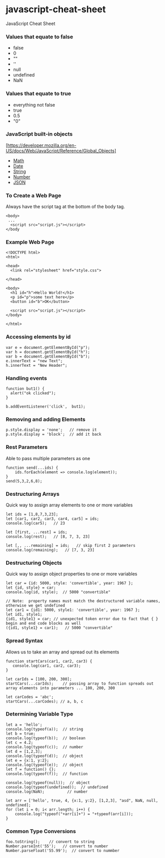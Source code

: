 # javascript-cheat-sheet
JavaScript Cheat Sheet

### Values that equate to false
* false
* 0
* ""
* ''
* null
* undefined
* NaN

### Values that equate to true
* everything not false
* true
* 0.5
* "0"

### JavaScript built-in objects
[https://developer.mozilla.org/en-US/docs/Web/JavaScript/Reference/Global_Objects]
* [Math](https://developer.mozilla.org/en-US/docs/Web/JavaScript/Reference/Global_Objects/Math)
* [Date](https://developer.mozilla.org/en-US/docs/Web/JavaScript/Reference/Global_Objects/Date)
* [String](https://developer.mozilla.org/en-US/docs/Web/JavaScript/Reference/Global_Objects/String)
* [Number](https://developer.mozilla.org/en-US/docs/Web/JavaScript/Reference/Global_Objects/Number)
* [JSON](https://developer.mozilla.org/en-US/docs/Web/JavaScript/Reference/Global_Objects/JSON)

### To Create a Web Page
Always have the script tag at the bottom of the body tag.
```
<body>
 ...
  <script src="script.js"></script>
</body
```

### Example Web Page
```
<!DOCTYPE html>
<html>

<head>
  <link rel="stylesheet" href="style.css">
 
</head>

<body>
  <h1 id="h">Hello World!</h1>
  <p id="p">some text here</p>
  <button id="b">OK</button>
  
  <script src="script.js"></script>
</body>

</html>
```

### Accessing elements by id
```
var e = document.getElementById("p");
var h = document.getElementById("h");
var b = document.getElementById("b");
e.innerText = "new Text";
h.innerText = "New Header";
```

### Handling events 
```
function but1() {
  alert("ok clicked");
}

b.addEventListener('click',  but1);
```

### Removing and adding Elements
```
p.style.display = 'none';   // remove it
p.style.display = 'block';  // add it back
```

### Rest Parameters
Able to pass multiple parameters as one 
```
function send(...ids) {
    ids.forEach(element => console.log(element));
}
send(5,3,2,6,8);
```
### Destructuring Arrays
Quick way to assign array elements to one or more variables
```
let ids = [1,8,7,3,23];
let [car1, car2, car3, car4, car5] = ids;
console.log(car5);   // 23

let [first, ...rest] = ids;
console.log(rest);   // [8, 7, 3, 23]

let [,, ...remaining] = ids;   // skip first 2 parameters
console.log(remaining);   // [7, 3, 23]
```
### Destructuring Objects
Quick way to assign object properties to one or more variables
```
let car = {id: 5000, style: 'convertible', year: 1967 };
let {id, style} = car;
console.log(id, style);  // 5000 "convertible"

// Note:  property names must match the destructured variable names, otherwise we get undefined
let car1 = {id1: 5000, style1: 'convertible', year: 1967 };
let id1, style1;
{id1, style1} = car; // unexpected token error due to fact that { } begin and end code blocks as well
({id1, style1} = car1);   // 5000 "convertible"
```

### Spread Syntax
Allows us to take an array and spread out its elements
```
function startCars(car1, car2, car3) {
   console.log(car1, car2, car3);
}

let carIds = [100, 200, 300];
startCars(...carIds);    // passing array to function spreads out array elements into parameters ... 100, 200, 300

let carCodes = 'abc';
startCars(...carCodes); // a, b, c

```

### Determining Variable Type
```
let a = 'hello';
console.log(typeof(a));  // string
let b = true;
console.log(typeof(b));  // boolean
let c = 4.2;
console.log(typeof(c));  // number
let d = [1,2,3];
console.log(typeof(d));  // object
let e = {x:1, y:2};
console.log(typeof(e));  // object
let f = function() {};
console.log(typeof(f));  // function

console.log(typeof(null));  // object
console.log(typeof(undefined));  // undefined
console.log(NaN);          // number

let arr = ['hello', true, 4, {x:1, y:2}, [1,2,3], "asd", NaN, null, undefined];
for (let i = 0; i< arr.length; i++) {
    console.log("typeof("+arr[i]+") = "+typeof(arr[i]));
}
```

### Common Type Conversions
```
foo.toString();    // convert to string
Number.parseInt('55');   // convert to number
Number.parseFloat('55.99');  // convert to nummber
```
